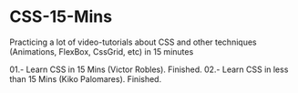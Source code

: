 # CSS-15-Mins
Practicing a lot of video-tutorials about CSS and other techniques (Animations, FlexBox, CssGrid, etc) in 15 minutes

01.- Learn CSS in 15 Mins (Victor Robles). Finished.
02.- Learn CSS in less than 15 Mins (Kiko Palomares). Finished.
